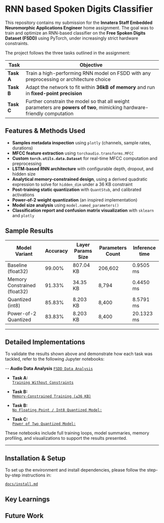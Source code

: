 # RNN based Spoken Digits Classifier 

This repository contains my submission for the **Innatera Staff Embedded Neuromorphic Applications Engineer** home assignment. The goal was to train and optimize an RNN-based classifier on the **Free Spoken Digits Dataset (FSDD)** using PyTorch, under increasingly strict hardware constraints.

The project follows the three tasks outlined in the assignment:

| Task | Objective |
|------|-----------|
| **Task A** | Train a high-performing RNN model on FSDD with any preprocessing or architecture choice |
| **Task B** | Adapt the network to fit within **36kB of memory** and run in **fixed-point precision** |
| **Task C** | Further constrain the model so that all weight parameters are **powers of two**, mimicking hardware-friendly computation |


## Features & Methods Used

- **Samples metadata inspection** using `plotly` (channels, sample rates, durations)
- **MFCC feature extraction** using `torchaudio.transforms.MFCC`
- **Custom `torch.utils.data.Dataset`** for real-time MFCC computation and preprocessing
- **LSTM-based RNN architecture** with configurable depth, dropout, and hidden size
- **Analytical memory-constrained design**, using a derived quadratic expression to solve for `hidden_dim` under a 36 KB constraint
- **Post-training static quantization** with `QuantStub`, and calibrated activations
- **Power-of-2 weight quantization** (an inspired implementation)
- **Model size analysis** using `model.named_parameters()`
- **Classification report and confusion matrix visualization** with `sklearn` and `plotly`


## Sample Results

| Model Variant                     | Accuracy | Layer Params Size | Parameters Count | Inference time 
|-----------------------------------|----------|------------|------------ |----------|
| Baseline (float32)                | 99.00%   | 807.04 KB  | 206,602     | 0.9505 ms   |
| Memory Constrained (float32)      | 91.33%   | 34.35 KB   | 8,794       | 0.4450 ms   |
| Quantized (int8)                  | 85.83%   | 8.203 KB   | 8,400        | 8.5791 ms   |
| Power-of-2 Quantized              | 83.83%   | 8.203 KB  | 8,400   | 20.1323 ms   |


---

## Detailed Implementations

To validate the results shown above and demonstrate how each task was tackled, refer to the following Jupyter notebooks:

-- **Audio Data Analysis**
   [`FSDD Data Analysis`](notebooks/audio_data_analysis.ipynb)

- **Task A:**  
  [`Training Without Constraints`](notebooks/TASK-A.ipynb)  

- **Task B:**  
  [`Memory-Constrained Training (≤36 KB)`](notebooks/TASK-B-Part-1.ipynb)  

- **Task B:**  
  [`No Floating Point / Int8 Quantized Model:`](notebooks/TASK-B-Part-2-and-C.ipynb)  

- **Task C:**  
  [`Power of Two Quantized Model:`](notebooks/TASK-B-Part-2-and-C.ipynb)


These notebooks include full training loops, model summaries, memory profiling, and visualizations to support the results presented.

---

## Installation & Setup

To set up the environment and install dependencies, please follow the step-by-step instructions in:

[`docs/install.md`](docs/install.md)


## Key Learnings

## Future Work


